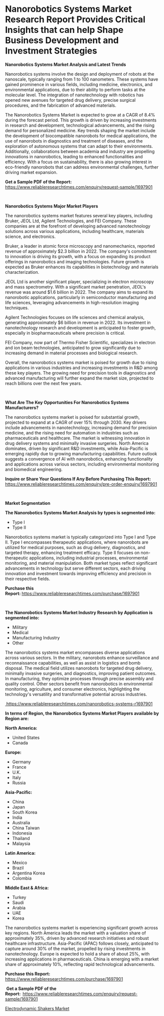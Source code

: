 <p><h1>Nanorobotics Systems Market Research Report Provides Critical Insights that can help Shape Business Development and Investment Strategies</h1></p><p><strong>Nanorobotics Systems Market Analysis and Latest Trends</strong></p>
<p><p>Nanorobotics systems involve the design and deployment of robots at the nanoscale, typically ranging from 1 to 100 nanometers. These systems have gained prominence in various fields, including medicine, electronics, and environmental applications, due to their ability to perform tasks at the molecular level. The integration of nanotechnology with robotics has opened new avenues for targeted drug delivery, precise surgical procedures, and the fabrication of advanced materials.</p><p>The Nanorobotics Systems Market is expected to grow at a CAGR of 8.4% during the forecast period. This growth is driven by increasing investments in research and development, technological advancements, and the rising demand for personalized medicine. Key trends shaping the market include the development of biocompatible nanorobots for medical applications, the use of nanorobots in diagnostics and treatment of diseases, and the exploration of autonomous systems that can adapt to their environments. Additionally, collaborations between academia and industry are propelling innovations in nanorobotics, leading to enhanced functionalities and efficiency. With a focus on sustainability, there is also growing interest in eco-friendly nanorobots that can address environmental challenges, further driving market expansion.</p></p>
<p><strong>Get a Sample PDF of the Report:&nbsp;</strong> <a href="https://www.reliableresearchtimes.com/enquiry/request-sample/1697901?utm_campaign=2937&utm_medium=2&utm_source=Github&utm_content=ia&utm_term=24032025&utm_id=nanorobotics-systems">https://www.reliableresearchtimes.com/enquiry/request-sample/1697901</a></p>
<p>&nbsp;</p>
<p><strong>Nanorobotics Systems Major Market Players</strong></p>
<p><p>The nanorobotics systems market features several key players, including Bruker, JEOL Ltd, Agilent Technologies, and FEI Company. These companies are at the forefront of developing advanced nanotechnology solutions across various applications, including healthcare, materials science, and electronics.</p><p>Bruker, a leader in atomic force microscopy and nanomechanics, reported revenue of approximately $2.3 billion in 2022. The company's commitment to innovation is driving its growth, with a focus on expanding its product offerings in nanorobotics and imaging technologies. Future growth is expected as Bruker enhances its capabilities in biotechnology and materials characterization.</p><p>JEOL Ltd is another significant player, specializing in electron microscopy and mass spectrometry. With a significant market penetration, JEOL's revenue was around $1.6 billion in 2022. The company aims to expand its nanorobotic applications, particularly in semiconductor manufacturing and life sciences, leveraging advancements in high-resolution imaging techniques.</p><p>Agilent Technologies focuses on life sciences and chemical analysis, generating approximately $6 billion in revenue in 2022. Its investment in nanotechnology research and development is anticipated to foster growth, especially in biopharmaceuticals where precision is critical.</p><p>FEI Company, now part of Thermo Fisher Scientific, specializes in electron and ion beam technologies, anticipated to grow significantly due to increasing demand in material processes and biological research.</p><p>Overall, the nanorobotics systems market is poised for growth due to rising applications in various industries and increasing investments in R&D among these key players. The growing need for precision tools in diagnostics and advanced manufacturing will further expand the market size, projected to reach billions over the next few years.</p></p>
<p>&nbsp;</p>
<p><strong>What Are The Key Opportunities For Nanorobotics Systems Manufacturers?</strong></p>
<p><p>The nanorobotics systems market is poised for substantial growth, projected to expand at a CAGR of over 15% through 2030. Key drivers include advancements in nanotechnology, increasing demand for precision medicine, and the rising need for automation in industries such as pharmaceuticals and healthcare. The market is witnessing innovation in drug delivery systems and minimally invasive surgeries. North America dominates, driven by significant R&D investments, while Asia-Pacific is emerging rapidly due to growing manufacturing capabilities. Future outlook suggests a convergence of AI with nanorobotics, enhancing functionality and applications across various sectors, including environmental monitoring and biomedical engineering.</p></p>
<p><strong>Inquire or Share Your Questions If Any Before Purchasing This Report:</strong> <a href="https://www.reliableresearchtimes.com/enquiry/pre-order-enquiry/1697901?utm_campaign=2937&utm_medium=2&utm_source=Github&utm_content=ia&utm_term=24032025&utm_id=nanorobotics-systems">https://www.reliableresearchtimes.com/enquiry/pre-order-enquiry/1697901</a></p>
<p>&nbsp;</p>
<p><strong>Market Segmentation</strong></p>
<p><strong>The Nanorobotics Systems Market Analysis by types is segmented into:</strong></p>
<p><ul><li>Type I</li><li>Type II</li></ul></p>
<p><p>Nanorobotics systems market is typically categorized into Type I and Type II. Type I encompasses therapeutic applications, where nanorobots are utilized for medical purposes, such as drug delivery, diagnostics, and targeted therapy, enhancing treatment efficacy. Type II focuses on non-therapeutic applications, including industrial processes, environmental monitoring, and material manipulation. Both market types reflect significant advancements in technology but serve different sectors, each driving innovation and investment towards improving efficiency and precision in their respective fields.</p></p>
<p><strong>Purchase this Report:&nbsp;</strong><a href="https://www.reliableresearchtimes.com/purchase/1697901?utm_campaign=2937&utm_medium=2&utm_source=Github&utm_content=ia&utm_term=24032025&utm_id=nanorobotics-systems">https://www.reliableresearchtimes.com/purchase/1697901</a></p>
<p>&nbsp;</p>
<p><strong>The Nanorobotics Systems Market Industry Research by Application is segmented into:</strong></p>
<p><ul><li>Military</li><li>Medical</li><li>Manufacturing Industry</li><li>Other</li></ul></p>
<p><p>The nanorobotics systems market encompasses diverse applications across various sectors. In the military, nanorobots enhance surveillance and reconnaissance capabilities, as well as assist in logistics and bomb disposal. The medical field utilizes nanorobots for targeted drug delivery, minimally invasive surgeries, and diagnostics, improving patient outcomes. In manufacturing, they optimize processes through precise assembly and quality control. Other sectors benefit from nanorobotics in environmental monitoring, agriculture, and consumer electronics, highlighting the technology's versatility and transformative potential across industries.</p></p>
<p><a href="https://www.reliableresearchtimes.com/nanorobotics-systems-r1697901?utm_campaign=2937&utm_medium=2&utm_source=Github&utm_content=ia&utm_term=24032025&utm_id=nanorobotics-systems">&nbsp;https://www.reliableresearchtimes.com/nanorobotics-systems-r1697901</a></p>
<p><strong>In terms of Region, the Nanorobotics Systems Market Players available by Region are:</strong></p>
<p>
    <p> <strong> North America: </strong>
        <ul>
            <li>United States</li>
            <li>Canada</li>
        </ul>
        </p> 
    <p> <strong> Europe: </strong>
        <ul>
            <li>Germany</li>
            <li>France</li>
            <li>U.K.</li>
            <li>Italy</li>
            <li>Russia</li>
        </ul>
        </p> 
    <p> <strong> Asia-Pacific: </strong>
        <ul>
            <li>China</li>
            <li>Japan</li>
            <li>South Korea</li>
            <li>India</li>
            <li>Australia</li>
            <li>China Taiwan</li>
            <li>Indonesia</li>
            <li>Thailand</li>
            <li>Malaysia</li>
        </ul>
        </p> 
    <p> <strong> Latin America: </strong>
        <ul>
            <li>Mexico</li>
            <li>Brazil</li>
            <li>Argentina Korea</li>
            <li>Colombia</li>
        </ul>
        </p> 
    <p> <strong> Middle East & Africa: </strong>
        <ul>
            <li>Turkey</li>
            <li>Saudi</li>
            <li>Arabia</li>
            <li>UAE</li>
            <li>Korea</li>
        </ul>
    </p>
    </p>
<p><p>The nanorobotics systems market is experiencing significant growth across key regions. North America leads the market with a valuation share of approximately 35%, driven by advanced research initiatives and robust healthcare infrastructure. Asia-Pacific (APAC) follows closely, anticipated to capture around 30% of the market, propelled by rising investments in nanotechnology. Europe is expected to hold a share of about 25%, with increasing applications in pharmaceuticals. China is emerging with a market share of approximately 10%, reflecting rapid technological advancements.</p></p>
<p><strong>Purchase this Report: </strong><a href="https://www.reliableresearchtimes.com/purchase/1697901?utm_campaign=2937&utm_medium=2&utm_source=Github&utm_content=ia&utm_term=24032025&utm_id=nanorobotics-systems">https://www.reliableresearchtimes.com/purchase/1697901</a></p>
<p>&nbsp;<strong>Get a Sample PDF of the Report:&nbsp;&nbsp;</strong><a href="https://www.reliableresearchtimes.com/enquiry/request-sample/1697901?utm_campaign=2937&utm_medium=2&utm_source=Github&utm_content=ia&utm_term=24032025&utm_id=nanorobotics-systems">https://www.reliableresearchtimes.com/enquiry/request-sample/1697901</a></p>
<p><strong></strong></p>
<p><p><a href="https://github.com/hunanuzmez/Market-Research-Report-List-1/blob/main/electrodynamic-shakers-market.md?utm_campaign=2937&utm_medium=2&utm_source=Github&utm_content=ia&utm_term=24032025&utm_id=nanorobotics-systems">Electrodynamic Shakers Market</a></p></p>